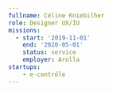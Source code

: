 ```yaml
---
fullname: Céline Kniebilher
role: Designer UX/IU
missions:
  - start: '2019-11-01'
    end: '2020-05-01'
    status: service
    employer: Arolla
startups:
    - e-contrôle
---
```

